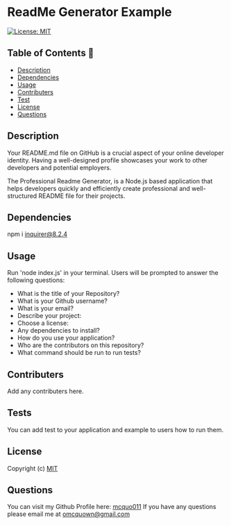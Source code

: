 # ReadMe Generator Example
  [![License: MIT](https://img.shields.io/badge/License-MIT-yellow.svg)](https://opensource.org/licenses/MIT)

 ## Table of Contents 📑

  * [Description](#description)
  * [Dependencies](#dependencies)
  * [Usage](#usage)
  * [Contributers](#contributers)
  * [Test](#test)
  * [License](#license)
  * [Questions](#question)

  ## Description 

  Your README.md file on GitHub is a crucial aspect of your online developer identity. Having a well-designed profile showcases your work to other developers and potential employers. 

  The Professional Readme Generator, is a Node.js based application that helps developers quickly and efficiently create professional and well-structured README file for their projects.

  ## Dependencies  

  npm i inquirer@8.2.4

  ## Usage 

  Run 'node index.js' in your terminal. Users will be prompted to answer the following questions:
  * What is the title of your Repository?
  * What is your Github username?
  * What is your email?
  * Describe your project:
  * Choose a license:
  * Any dependencies to install?
  * How do you use your application?
  * Who are the contributors on this repository?
  * What command should be run to run tests?

  ## Contributers 

  Add any contributers here.

  ## Tests 

  You can add test to your application and example to users how to run them.

  ## License 
  
  Copyright (c)
  [MIT](https://opensource.org/licenses/MIT)

  ## Questions 

  You can visit my Github Profile here: [mcquo011](https://github.com/mcquo011/) 
  If you have any questions please email me at omcquown@gmail.com
  
